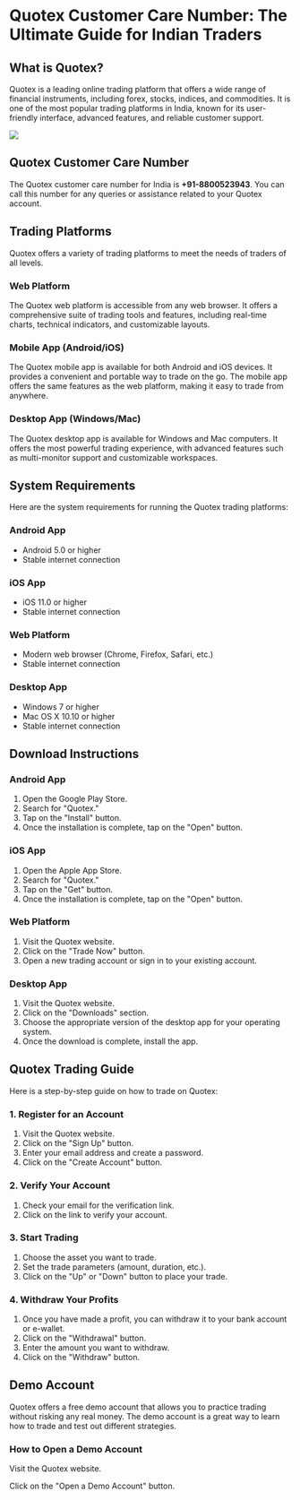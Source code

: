 # Quotex Customer Care Number: The Ultimate Guide for Indian Traders

## What is Quotex?

Quotex is a leading online trading platform that offers a wide range of
financial instruments, including forex, stocks, indices, and
commodities. It is one of the most popular trading platforms in India,
known for its user-friendly interface, advanced features, and reliable
customer support.

[![](https://static.quotex.io/files/4_en/300_250.jpg)](https://traff.sbs/brokerqxlid)

## Quotex Customer Care Number

The Quotex customer care number for India is **+91-8800523943**. You can
call this number for any queries or assistance related to your Quotex
account.

## Trading Platforms

Quotex offers a variety of trading platforms to meet the needs of
traders of all levels.

### Web Platform

The Quotex web platform is accessible from any web browser. It offers a
comprehensive suite of trading tools and features, including real-time
charts, technical indicators, and customizable layouts.

### Mobile App (Android/iOS)

The Quotex mobile app is available for both Android and iOS devices. It
provides a convenient and portable way to trade on the go. The mobile
app offers the same features as the web platform, making it easy to
trade from anywhere.

### Desktop App (Windows/Mac)

The Quotex desktop app is available for Windows and Mac computers. It
offers the most powerful trading experience, with advanced features such
as multi-monitor support and customizable workspaces.

## System Requirements

Here are the system requirements for running the Quotex trading
platforms:

### Android App

-   Android 5.0 or higher
-   Stable internet connection

### iOS App

-   iOS 11.0 or higher
-   Stable internet connection

### Web Platform

-   Modern web browser (Chrome, Firefox, Safari, etc.)
-   Stable internet connection

### Desktop App

-   Windows 7 or higher
-   Mac OS X 10.10 or higher
-   Stable internet connection

## Download Instructions

### Android App

1.  Open the Google Play Store.
2.  Search for "Quotex."
3.  Tap on the "Install" button.
4.  Once the installation is complete, tap on the "Open" button.

### iOS App

1.  Open the Apple App Store.
2.  Search for "Quotex."
3.  Tap on the "Get" button.
4.  Once the installation is complete, tap on the "Open" button.

### Web Platform

1.  Visit the Quotex website.
2.  Click on the "Trade Now" button.
3.  Open a new trading account or sign in to your existing account.

### Desktop App

1.  Visit the Quotex website.
2.  Click on the "Downloads" section.
3.  Choose the appropriate version of the desktop app for your operating
    system.
4.  Once the download is complete, install the app.

## Quotex Trading Guide

Here is a step-by-step guide on how to trade on Quotex:

### 1. Register for an Account

1.  Visit the Quotex website.
2.  Click on the "Sign Up" button.
3.  Enter your email address and create a password.
4.  Click on the "Create Account" button.

### 2. Verify Your Account

1.  Check your email for the verification link.
2.  Click on the link to verify your account.

### 3. Start Trading

1.  Choose the asset you want to trade.
2.  Set the trade parameters (amount, duration, etc.).
3.  Click on the "Up" or "Down" button to place your trade.

### 4. Withdraw Your Profits

1.  Once you have made a profit, you can withdraw it to your bank
    account or e-wallet.
2.  Click on the "Withdrawal" button.
3.  Enter the amount you want to withdraw.
4.  Click on the "Withdraw" button.

## Demo Account

Quotex offers a free demo account that allows you to practice trading
without risking any real money. The demo account is a great way to learn
how to trade and test out different strategies.

### How to Open a Demo Account

Visit the Quotex website.

Click on the "Open a Demo Account" button.

